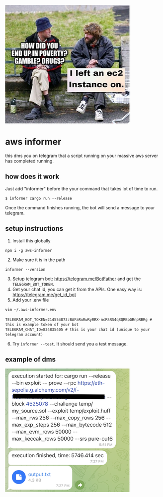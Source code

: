 ![alt](./broke-meme.jpeg)

# aws informer

this dms you on telegram that a script running on your massive aws server has completed running.


## how does it work

Just add "informer" before the your command that takes lot of time to run.

```
$ informer cargo run --release
```

Once the command finishes running, the bot will send a message to your telegram.

## setup instructions

1. Install this globally

```
npm i -g aws-informer
```

2. Make sure it is in the path

```
informer --version
```

3. Setup telegram bot: https://telegram.me/BotFather and get the `TELEGRAM_BOT_TOKEN`.
4. Get your chat id, you can get it from the APIs. One easy way is: https://telegram.me/get_id_bot
5. Add your .env file

```
vim ~/.aws-informer.env

TELEGRAM_BOT_TOKEN=214554873:BAFaRuRwRyRRX-ncRSRS4q8QRBpGRnpRBRg # this is example token of your bot
TELEGRAM_CHAT_ID=834835405 # this is your chat id (unique to your telegram account)
```
6. Try `informer --test`. It should send you a test message.

## example of dms

![alt](./message.png)